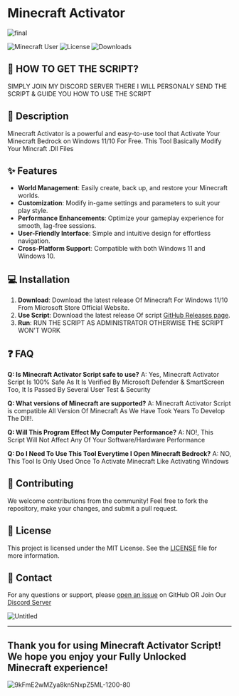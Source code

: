 # Minecraft Activator

![final](https://github.com/shivu-cmd/minecraftbedrockpc/assets/69671519/348c3e83-2d73-4896-892b-490db7548782)

![Minecraft User](https://img.shields.io/badge/Version-1.0-brightgreen) ![License](https://img.shields.io/badge/License-MIT-blue) ![Downloads](https://img.shields.io/github/downloads/shivu-cmd/minecraftbedrockpc/total)

## 🚀 HOW TO GET THE SCRIPT?
SIMPLY JOIN MY DISCORD SERVER THERE I WILL PERSONALY SEND THE SCRIPT & GUIDE YOU HOW TO USE THE SCRIPT

## 🚀 Description

Minecraft Activator is a powerful and easy-to-use tool that Activate Your Minecraft Bedrock on Windows 11/10 For Free. This Tool Basically Modify Your Mincraft .Dll Files 

## ✨ Features

- **World Management**: Easily create, back up, and restore your Minecraft worlds.
- **Customization**: Modify in-game settings and parameters to suit your play style.
- **Performance Enhancements**: Optimize your gameplay experience for smooth, lag-free sessions.
- **User-Friendly Interface**: Simple and intuitive design for effortless navigation.
- **Cross-Platform Support**: Compatible with both Windows 11 and Windows 10.

## 💻 Installation

1. **Download**: Download the latest release Of Minecraft For Windows 11/10 From Microsoft Store Official Website.
2. **Use Script**: Download the latest release Of script [GitHub Releases page](https://github.com/shivu-cmd/minecraftbedrockpc/releases).
3. **Run**: RUN THE SCRIPT AS ADMINISTRATOR OTHERWISE THE SCRIPT WON'T WORK

## ❓ FAQ

**Q: Is Minecraft Activator Script safe to use?**
A: Yes, Minecraft Activator Script Is 100% Safe As It Is Verified By Microsoft Defender & SmartScreen Too, It Is Passed By Several User Test & Security

**Q: What versions of Minecraft are supported?**
A: Minecraft Activator Script is compatible All Version Of Minecraft As We Have Took Years To Develop The Dll!!.

**Q: Will This Program Effect My Computer Performance?**
A: NO!, This Script Will Not Affect Any Of Your Software/Hardware Performance

**Q: Do I Need To Use This Tool Everytime I Open Minecraft Bedrock?**
A: NO, This Tool Is Only Used Once To Activate Minecraft Like Activating Windows

## 🌟 Contributing

We welcome contributions from the community! Feel free to fork the repository, make your changes, and submit a pull request.

## 📄 License

This project is licensed under the MIT License. See the [LICENSE](LICENSE) file for more information.

## 📧 Contact

For any questions or support, please [open an issue](https://github.com/shivu-cmd/minecraftbedrockpc/issues) on GitHub OR Join Our [Discord Server](https://dsc.gg/shivug3)

![Untitled](https://github.com/shivu-cmd/minecraftbedrockpc/assets/69671519/f49b96ea-704c-4ef8-8a3b-52a8aaac731f)



---
## Thank you for using Minecraft Activator Script! We hope you enjoy your Fully Unlocked Minecraft experience!

![9kFmE2wMZya8kn5NxpZ5ML-1200-80](https://github.com/shivu-cmd/minecraftbedrockpc/assets/69671519/f12cc838-a47c-4b23-a600-6b1b41086423)

